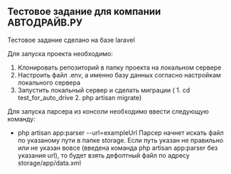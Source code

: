 ## Тестовое задание для компании АВТОДРАЙВ.РУ

Тестовое задание сделано на базе laravel 

Для запуска проекта необходимо:
1) Клонировать репозиторий в папку проекта на локальном сервере 
2) Настроить файл .env, а именно базу данных согласно настройкам локального сервера
3) Запустить локальный сервер и сделать миграции ( 1. cd test_for_auto_drive 2. php artisan migrate)

Для запуска парсера из консоли необходимо ввести следующую команду:
- php artisan app:parser --url=exampleUrl 
Парсер начнет искать файл по указаному пути в папке storage. Если путь указан не правильно или не указан вовсе (введена команда php artisan app:parser без указания url), то будет взять дефолтный файл по адресу storage/app/data.xml
